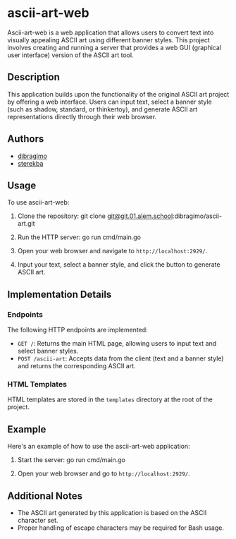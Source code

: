 # ascii-art-web

Ascii-art-web is a web application that allows users to convert text into visually appealing ASCII art using different banner styles. This project involves creating and running a server that provides a web GUI (graphical user interface) version of the ASCII art tool.

## Description

This application builds upon the functionality of the original ASCII art project by offering a web interface. Users can input text, select a banner style (such as shadow, standard, or thinkertoy), and generate ASCII art representations directly through their web browser.

## Authors

- [dibragimo](https://01.alem.school/git/dibragimo)
- [sterekba](https://01.alem.school/git/sterekba)

## Usage

To use ascii-art-web:

1. Clone the repository:
git clone git@git.01.alem.school:dibragimo/ascii-art.git

2. Run the HTTP server:
go run cmd/main.go

3. Open your web browser and navigate to `http://localhost:2929/`.

4. Input your text, select a banner style, and click the button to generate ASCII art.

## Implementation Details

### Endpoints

The following HTTP endpoints are implemented:

- `GET /`: Returns the main HTML page, allowing users to input text and select banner styles.
- `POST /ascii-art`: Accepts data from the client (text and a banner style) and returns the corresponding ASCII art.

### HTML Templates

HTML templates are stored in the `templates` directory at the root of the project.

## Example

Here's an example of how to use the ascii-art-web application:

1. Start the server:
go run cmd/main.go

2. Open your web browser and go to `http://localhost:2929/`.



## Additional Notes

- The ASCII art generated by this application is based on the ASCII character set.
- Proper handling of escape characters may be required for Bash usage.
